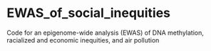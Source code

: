 # EWAS_of_social_inequities
Code for an epigenome-wide analysis (EWAS) of DNA methylation, racialized and economic inequities, and air pollution
